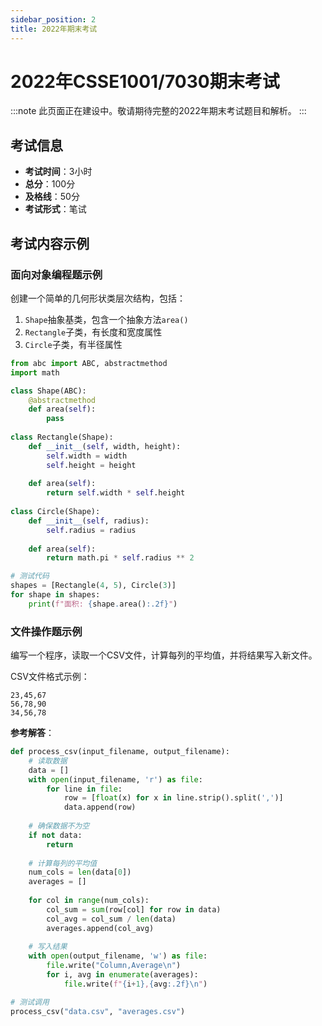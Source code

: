 ```yaml
---
sidebar_position: 2
title: 2022年期末考试
---
```


# 2022年CSSE1001/7030期末考试

:::note
此页面正在建设中。敬请期待完整的2022年期末考试题目和解析。
:::

## 考试信息

- **考试时间**：3小时
- **总分**：100分
- **及格线**：50分
- **考试形式**：笔试

## 考试内容示例

### 面向对象编程题示例

创建一个简单的几何形状类层次结构，包括：
1. `Shape`抽象基类，包含一个抽象方法`area()`
2. `Rectangle`子类，有长度和宽度属性
3. `Circle`子类，有半径属性

```python
from abc import ABC, abstractmethod
import math

class Shape(ABC):
    @abstractmethod
    def area(self):
        pass
    
class Rectangle(Shape):
    def __init__(self, width, height):
        self.width = width
        self.height = height
    
    def area(self):
        return self.width * self.height
    
class Circle(Shape):
    def __init__(self, radius):
        self.radius = radius
    
    def area(self):
        return math.pi * self.radius ** 2

# 测试代码
shapes = [Rectangle(4, 5), Circle(3)]
for shape in shapes:
    print(f"面积: {shape.area():.2f}")
```

### 文件操作题示例

编写一个程序，读取一个CSV文件，计算每列的平均值，并将结果写入新文件。

CSV文件格式示例：
```
23,45,67
56,78,90
34,56,78
```

**参考解答**：
```python
def process_csv(input_filename, output_filename):
    # 读取数据
    data = []
    with open(input_filename, 'r') as file:
        for line in file:
            row = [float(x) for x in line.strip().split(',')]
            data.append(row)
    
    # 确保数据不为空
    if not data:
        return
    
    # 计算每列的平均值
    num_cols = len(data[0])
    averages = []
    
    for col in range(num_cols):
        col_sum = sum(row[col] for row in data)
        col_avg = col_sum / len(data)
        averages.append(col_avg)
    
    # 写入结果
    with open(output_filename, 'w') as file:
        file.write("Column,Average\n")
        for i, avg in enumerate(averages):
            file.write(f"{i+1},{avg:.2f}\n")

# 测试调用
process_csv("data.csv", "averages.csv")
``` 
